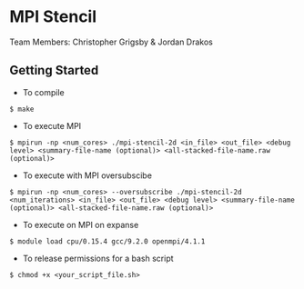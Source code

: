 # MPI Stencil

Team Members: Christopher Grigsby & Jordan Drakos

## Getting Started

- To compile

```
$ make
```

- To execute MPI

```
$ mpirun -np <num_cores> ./mpi-stencil-2d <in_file> <out_file> <debug level> <summary-file-name (optional)> <all-stacked-file-name.raw (optional)>
```

- To execute with MPI oversubscibe

```
$ mpirun -np <num_cores> --oversubscribe ./mpi-stencil-2d <num_iterations> <in_file> <out_file> <debug level> <summary-file-name (optional)> <all-stacked-file-name.raw (optional)>
```

- To execute on MPI on expanse

```
$ module load cpu/0.15.4 gcc/9.2.0 openmpi/4.1.1
```

- To release permissions for a bash script

```
$ chmod +x <your_script_file.sh>
```
